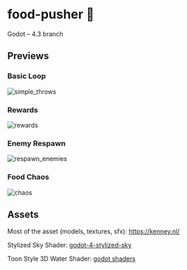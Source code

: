 # food-pusher 🍔
Godot – 4.3 branch
## Previews

### Basic Loop
![simple_throws](https://github.com/user-attachments/assets/ee2b0fcd-506b-4cbd-a93e-43fb5a5fad61)

### Rewards
![rewards](https://github.com/user-attachments/assets/1777a87d-6ccc-4d27-a8e5-49d0d55f0c20)

### Enemy Respawn
![respawn_enemies](https://github.com/user-attachments/assets/fca9508a-bc7e-42ce-a369-760412e70709)

### Food Chaos
![chaos](https://github.com/user-attachments/assets/685ff377-3da3-4166-a392-3d1373a2c733)

## Assets
Most of the asset (models, textures, sfx): https://kenney.nl/

Stylized Sky Shader: 
[godot-4-stylized-sky](https://github.com/gdquest-demos/godot-4-stylized-sky/blob/main/sky/stylized_sky.gdshader)

Toon Style 3D Water Shader:
[godot shaders](https://godotshaders.com/shader/toon-style-3d-water-shader-no-textures-needed/)
